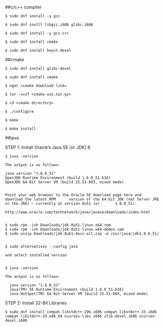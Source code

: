 ##c/c++ compiler

	$ sudo dnf install -y gcc
	
	$ sudo dnf instll libgcc.i686 glibc.i686
	
	$ sudo dnf install -y gcc-c++

	$ sudo dnf install cmake

	$ sudo dnf install boost-devel

##cmake

	$ sudo dnf install glibc-devel
	
	$ sudo dnf install cmake
	
	$ wget <cmake download link>

	$ tar -xvzf <cmake-xxx.tar.gz>

	$ cd <cmake directory>
	
	$ ./configure

	$ make

	$ make install

##java

STEP 1: Install Oracle’s Java SE (or JDK) 8
	
	$ java -version

	The output is as follows:

  	java version "1.8.0_51"
  	OpenJDK Runtime Environment (build 1.8.0_51-b16)
  	OpenJDK 64-Bit Server VM (build 25.51-b03, mixed mode)


	Point your web browser to the Oracle SE download page here and download the latest RPM 		version of the 64-bit JDK (not Server JRE or the JRE) – currently at version 8u51 (or 		1.8.0_51).

	http://www.oracle.com/technetwork/java/javase/downloads/index.html


	$ sudo rpm -ivh Downloads/jdk-8u51-linux-x64.rpm
 	$ sudo rpm -ivh Downloads/jdk-8u51-linux-x64-demos.rpm
  	$ sudo unzip Downloads/jdk-8u51-docs-all.zip -d /usr/java/jdk1.8.0_51/
	

	$ sudo alternatives --config java

	and select installed version


	$ java -version

	The output is as follows:

	  java version "1.8.0_51"
	  Java(TM) SE Runtime Environment (build 1.8.0_51-b16)
	  Java HotSpot(TM) 64-Bit Server VM (build 25.51-b03, mixed mode)

STEP 2: Install 32-Bit Libraries

	$ sudo dnf install compat-libstdc++-296.i686 compat-libstdc++-33.i686 compat-libstdc++-33.x86_64 ncurses-libs.i686 zlib-devel.i686 ncurses-devel.i686

	
